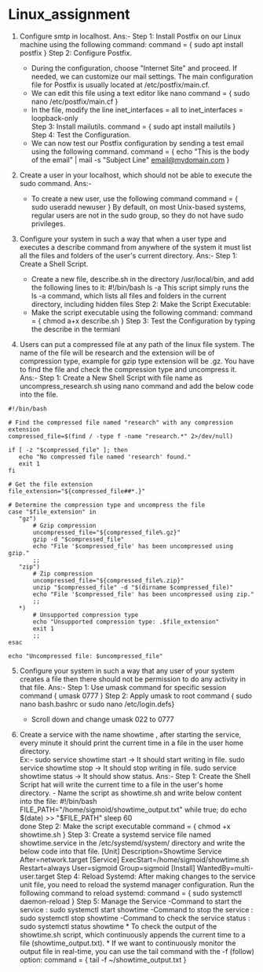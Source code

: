 # Linux_assignment

1)  Configure smtp in localhost.
Ans:-
 Step 1: Install Postfix  on our Linux machine using the following command:
          command = { sudo apt install postfix }
 Step 2: Configure Postfix.
      - During the configuration, choose "Internet Site" and proceed.
        If needed, we can customize our mail settings.
    The main configuration file for Postfix is usually located at /etc/postfix/main.cf.
      - We can edit this file using a text editor like nano 
           command = { sudo nano /etc/postfix/main.cf }
      - In the file, modify the line  inet_interfaces = all to inet_interfaces = loopback-only  
  Step 3: Install mailutils.
           command = { sudo apt install mailutils }      
  Step 4: Test the Configuration.
      - We can now test our Postfix configuration by sending a test email using the following command.
        command = { echo "This is the body of the email" | mail -s "Subject Line" email@mydomain.com }

        
2)  Create a user in your localhost, which should not be able to execute the sudo command.
Ans:-
      - To create a new user, use the following command
         command = { sudo useradd newuser }
By default, on most Unix-based systems, regular users are not in the sudo group, so they do not have sudo privileges.


3) Configure your system in such a way that when a user type and executes a describe command from anywhere of the system    it must list all the files and folders of the user's current directory.
Ans:-
 Step 1: Create a Shell Script.
      - Create a new file, describe.sh in the directory /usr/local/bin, and add the following lines to it:
            #!/bin/bash
            ls -a
   This script simply runs the ls -a command, which lists all files and folders in the current directory,
   including hidden files
 Step 2: Make the Script Executable:
      - Make the script executable using the following command:
         command = { chmod a+x describe.sh }
 Step 3: Test the Configuration by typing the describe in the termianl

4) Users can put a compressed file at any path of the linux file system. The name of the file will be research
   and the      extension will be of compression type, example for gzip type extension will be .gz.
   You have to find the file and check the compression type and uncompress it.
Ans:-
   Step 1: Create a New Shell Script with file name as uncompress_research.sh using nano command and add the below code into the file.
 ```
 #!/bin/bash

# Find the compressed file named "research" with any compression extension
compressed_file=$(find / -type f -name "research.*" 2>/dev/null)

if [ -z "$compressed_file" ]; then
    echo "No compressed file named 'research' found."
    exit 1
fi

# Get the file extension
file_extension="${compressed_file##*.}"

# Determine the compression type and uncompress the file
case "$file_extension" in
    "gz")
        # Gzip compression
        uncompressed_file="${compressed_file%.gz}"
        gzip -d "$compressed_file"
        echo "File '$compressed_file' has been uncompressed using gzip."
        ;;
    "zip")
        # Zip compression
        uncompressed_file="${compressed_file%.zip}"
        unzip "$compressed_file" -d "$(dirname $compressed_file)"
        echo "File '$compressed_file' has been uncompressed using zip."
        ;;
    *)
        # Unsupported compression type
        echo "Unsupported compression type: .$file_extension"
        exit 1
        ;;
esac

echo "Uncompressed file: $uncompressed_file"
```












 5)  Configure your system in such a way that any user of your system creates a file then there should not be permission      to do any activity in that file.
Ans:-
  Step 1: Use umask command for specific session
         command { umask 0777 }
  Step 2: Apply umask to root
         command { sudo nano bash.bashrc  or sudo nano /etc/login.defs}
        - Scroll down and change umask 022 to 0777

 6) Create a service with the name showtime , after starting the service, every minute it should print the current time      in a file in the user home directory.    
    Ex:-
       sudo service showtime start   -> It should start writing in file.
       sudo service showtime stop   -> It should stop writing in file.
       sudo service showtime status -> It should show status.
    Ans:-
       Step 1: Create the Shell Script hat will write the current time to a file in the user's home directory.
               - Name the script as showtime.sh and write below content into the file:
               #!/bin/bash
               FILE_PATH="/home/sigmoid/showtime_output.txt"
               while true; do
               echo $(date) >> "$FILE_PATH"
               sleep 60  
               done
       Step 2: Make the script executable
            command = { chmod +x showtime.sh }
       Step 3: Create a systemd service file named showtime.service in the /etc/systemd/system/ directory and write the
               below code into that file.
                  [Unit]
                  Description=Showtime Service
                  After=network.target
                  [Service]
                  ExecStart=/home/sigmoid/showtime.sh
                  Restart=always
                  User=sigmoid
                  Group=sigmoid
                  [Install]
                  WantedBy=multi-user.target
       Step 4:  Reload Systemd:
                After making changes to the service unit file, you need to reload the systemd manager configuration.                    Run the following command to reload systemd:
                  command = { sudo systemctl daemon-reload }
       Step 5: Manage the Service
               -Command to start the service : sudo systemctl start showtime
               -Command to stop the service  : sudo systemctl stop showtime
               -Command to check the service status : sudo systemctl status showtime
          * To check the output of the showtime.sh script, which continuously appends the current time to a file (showtime_output.txt).
          * If we want to continuously monitor the output file in real-time, you can use the tail command with the -f (follow) option: command = { tail -f ~/showtime_output.txt }
